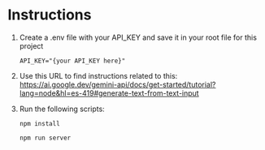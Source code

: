 # Instructions
1. Create a .env file with your API_KEY and save it in your root file for this project

    ```API_KEY="{your API_KEY here}"```

2. Use this URL to find instructions related to this: https://ai.google.dev/gemini-api/docs/get-started/tutorial?lang=node&hl=es-419#generate-text-from-text-input

3. Run the following scripts:

    ```npm install```

    ```npm run server```